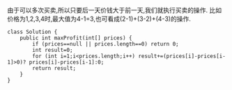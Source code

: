 由于可以多次买卖,所以只要后一天价钱大于前一天,我们就执行买卖的操作.
比如价格为1,2,3,4时,最大值为4-1=3,也可看成(2-1)+(3-2)+(4-3)的操作.
```
class Solution {
    public int maxProfit(int[] prices) {
        if (prices==null || prices.length==0) return 0;
        int result=0;
        for (int i=1;i<prices.length;i++) result+=(prices[i]-prices[i-1]>0)? prices[i]-prices[i-1]:0;
        return result;
    }
}
```

